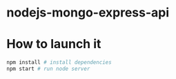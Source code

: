 # nodejs-mongo-express-api

# How to launch it 
```bash
npm install # install dependencies
npm start # run node server
```